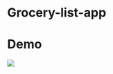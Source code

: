 # Grocery-list-app
# Demo
![](https://github.com/Jayashree-G01/Grocery-list-app/blob/master/demo.gif)
